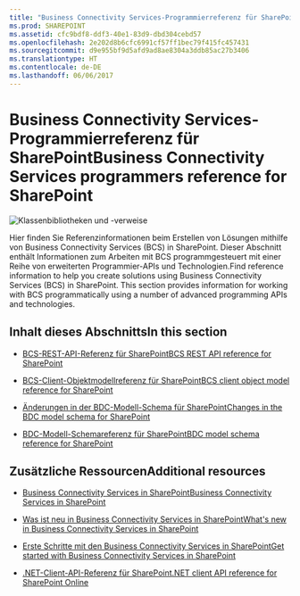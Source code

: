 ```yaml
---
title: "Business Connectivity Services-Programmierreferenz für SharePoint"
ms.prod: SHAREPOINT
ms.assetid: cfc9bdf8-ddf3-40e1-83d9-dbd304cebd57
ms.openlocfilehash: 2e202d8b6cfc6991cf57ff1bec79f415fc457431
ms.sourcegitcommit: d9e955bf9d5afd9ad8ae8304a3ddb85ac27b3406
ms.translationtype: HT
ms.contentlocale: de-DE
ms.lasthandoff: 06/06/2017
---
```

# <a name="business-connectivity-services-programmers-reference-for-sharepoint"></a><span data-ttu-id="c34d3-102">Business Connectivity Services-Programmierreferenz für SharePoint</span><span class="sxs-lookup"><span data-stu-id="c34d3-102">Business Connectivity Services programmers reference for SharePoint</span></span>

  
    
    
![Klassenbibliotheken und -verweise](../../images/mod_icon_badge_reference.png)
  
    
    

  
    
    

  
    
    
<span data-ttu-id="c34d3-p101">Hier finden Sie Referenzinformationen beim Erstellen von Lösungen mithilfe von Business Connectivity Services (BCS) in SharePoint. Dieser Abschnitt enthält Informationen zum Arbeiten mit BCS programmgesteuert mit einer Reihe von erweiterten Programmier-APIs und Technologien.</span><span class="sxs-lookup"><span data-stu-id="c34d3-p101">Find reference information to help you create solutions using Business Connectivity Services (BCS) in SharePoint. This section provides information for working with BCS programmatically using a number of advanced programming APIs and technologies.</span></span>
  
    
    


## <a name="in-this-section"></a><span data-ttu-id="c34d3-106">Inhalt dieses Abschnitts</span><span class="sxs-lookup"><span data-stu-id="c34d3-106">In this section</span></span>


-  [<span data-ttu-id="c34d3-107">BCS-REST-API-Referenz für SharePoint</span><span class="sxs-lookup"><span data-stu-id="c34d3-107">BCS REST API reference for SharePoint</span></span>](bcs-rest-api-reference-for-sharepoint)
    
  
-  [<span data-ttu-id="c34d3-108">BCS-Client-Objektmodellreferenz für SharePoint</span><span class="sxs-lookup"><span data-stu-id="c34d3-108">BCS client object model reference for SharePoint</span></span>](bcs-client-object-model-reference-for-sharepoint)
    
  
-  [<span data-ttu-id="c34d3-109">Änderungen in der BDC-Modell-Schema für SharePoint</span><span class="sxs-lookup"><span data-stu-id="c34d3-109">Changes in the BDC model schema for SharePoint</span></span>](changes-in-the-bdc-model-schema-for-sharepoint)
    
  
-  [<span data-ttu-id="c34d3-110">BDC-Modell-Schemareferenz für SharePoint</span><span class="sxs-lookup"><span data-stu-id="c34d3-110">BDC model schema reference for SharePoint</span></span>](bdc-model-schema-reference-for-sharepoint)
    
  

## <a name="additional-resources"></a><span data-ttu-id="c34d3-111">Zusätzliche Ressourcen</span><span class="sxs-lookup"><span data-stu-id="c34d3-111">Additional resources</span></span>


-  [<span data-ttu-id="c34d3-112">Business Connectivity Services in SharePoint</span><span class="sxs-lookup"><span data-stu-id="c34d3-112">Business Connectivity Services in SharePoint</span></span>](business-connectivity-services-in-sharepoint)
    
  
-  [<span data-ttu-id="c34d3-113">Was ist neu in Business Connectivity Services in SharePoint</span><span class="sxs-lookup"><span data-stu-id="c34d3-113">What's new in Business Connectivity Services in SharePoint</span></span>](what-s-new-in-business-connectivity-services-in-sharepoint)
    
  
-  [<span data-ttu-id="c34d3-114">Erste Schritte mit den Business Connectivity Services in SharePoint</span><span class="sxs-lookup"><span data-stu-id="c34d3-114">Get started with Business Connectivity Services in SharePoint</span></span>](get-started-with-business-connectivity-services-in-sharepoint)
    
  
-  [<span data-ttu-id="c34d3-115">.NET-Client-API-Referenz für SharePoint</span><span class="sxs-lookup"><span data-stu-id="c34d3-115">.NET client API reference for SharePoint Online</span></span>](http://msdn.microsoft.com/library/88e5e1b9-eab2-4f3b-a3f2-75c96b86f1f4%28Office.15%29.aspx)
    
  

  
    
    

